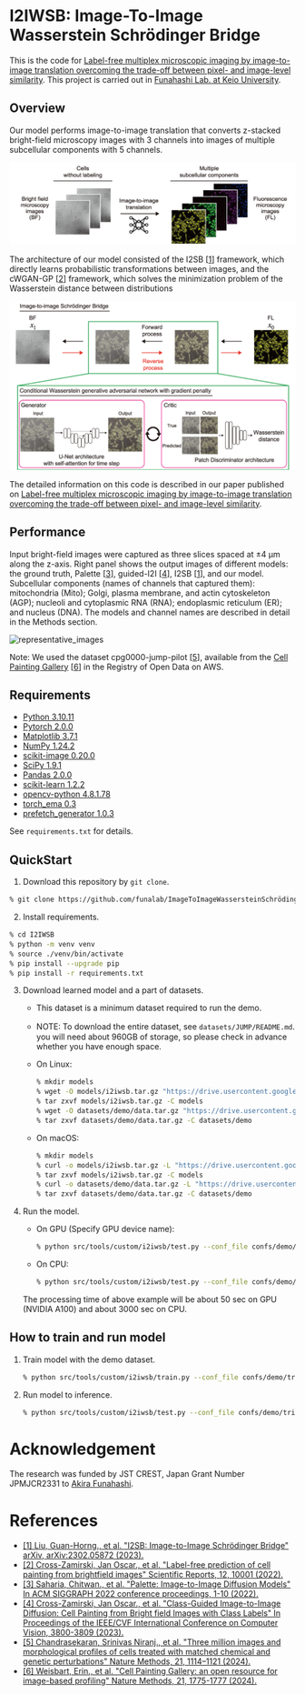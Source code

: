 # I2IWSB: Image-To-Image Wasserstein Schrödinger Bridge

This is the code for [Label-free multiplex microscopic imaging by image-to-image translation overcoming the trade-off between pixel- and image-level similarity](hoge).
This project is carried out in [Funahashi Lab. at Keio University](https://fun.bio.keio.ac.jp/).

## Overview

Our model performs image-to-image translation that converts z-stacked bright-field microscopy images 
with 3 channels into images of multiple subcellular components with 5 channels.

![task](raw/task.png)

The architecture of our model consisted of the I2SB [[1](#ref1)] framework,
which directly learns probabilistic transformations between images, and the cWGAN-GP [[2](#ref2)]
framework, which solves the minimization problem of the
Wasserstein distance between distributions

![proposed_architecture](raw/proposed_architecture.png)

The detailed information on this code is described in our paper published on [Label-free multiplex microscopic imaging by image-to-image translation overcoming the trade-off between pixel- and image-level similarity](hoge).

## Performance

Input bright-field images were captured as three slices spaced at ±4 μm along the z-axis.
Right panel shows the output images of different models: the ground truth, Palette [[3](#ref3)], 
guided-I2I [[4](#ref4)], I2SB [[1](#ref1)], and our model.
Subcellular components (names of channels that captured them): mitochondria (Mito); Golgi, plasma membrane,
and actin cytoskeleton (AGP); nucleoli and cytoplasmic RNA (RNA); endoplasmic reticulum (ER);
and nucleus (DNA). The models and channel names are described in detail in the Methods section.

![representative_images](raw/representative_images.png)

Note: 
We used the dataset cpg0000-jump-pilot [[5](#ref5)],
available from the [Cell Painting Gallery](https://registry.opendata.aws/cellpainting-gallery/)  [[6](#ref6)]
in the Registry of Open Data on AWS.

## Requirements

- [Python 3.10.11](https://www.python.org/downloads/)
- [Pytorch 2.0.0](https://pytorch.org/)
- [Matplotlib 3.7.1](https://matplotlib.org/)
- [NumPy 1.24.2](http://www.numpy.org)
- [scikit-image 0.20.0](http://scikit-image.org/)
- [SciPy 1.9.1](https://scipy.org/)
- [Pandas 2.0.0](https://pandas.pydata.org/)
- [scikit-learn 1.2.2](https://scikit-learn.org/)
- [opencv-python 4.8.1.78](https://github.com/opencv/opencv-python)
- [torch_ema 0.3](https://github.com/fadel/pytorch_ema)
- [prefetch_generator 1.0.3](https://github.com/justheuristic/prefetch_generator)

See ```requirements.txt``` for details. 

## QuickStart

1. Download this repository by `git clone`.
```sh
% git clone https://github.com/funalab/ImageToImageWassersteinSchrödingerBridge.git
```
2. Install requirements.
```sh
% cd I2IWSB
% python -m venv venv
% source ./venv/bin/activate
% pip install --upgrade pip
% pip install -r requirements.txt
```
3. Download learned model and a part of datasets.
   - This dataset is a minimum dataset required to run the demo.
   - NOTE: To download the entire dataset, see `datasets/JUMP/README.md`.　you will need about 960GB of storage, so please check in advance whether you have enough space.

    - On Linux:

        ```sh
        % mkdir models
        % wget -O models/i2iwsb.tar.gz "https://drive.usercontent.google.com/download?id=1klNecJvscby4DybfYEJeg8omuaRHQIeT&confirm=xxx"
        % tar zxvf models/i2iwsb.tar.gz -C models
        % wget -O datasets/demo/data.tar.gz "https://drive.usercontent.google.com/download?id=1xXsuKHGft_OpZxGzrthUIZUhYq20JYQW&confirm=xxx"
        % tar zxvf datasets/demo/data.tar.gz -C datasets/demo
        ``` 

    - On macOS:

        ```sh
        % mkdir models
        % curl -o models/i2iwsb.tar.gz -L "https://drive.usercontent.google.com/download?id=1klNecJvscby4DybfYEJeg8omuaRHQIeT&confirm=xxx"
        % tar zxvf models/i2iwsb.tar.gz -C models
        % curl -o datasets/demo/data.tar.gz -L "https://drive.usercontent.google.com/download?id=1xXsuKHGft_OpZxGzrthUIZUhYq20JYQW&confirm=xxx"
        % tar zxvf datasets/demo/data.tar.gz -C datasets/demo
        ```

4. Run the model.
   - On GPU (Specify GPU device name):
        ```sh
        % python src/tools/custom/i2iwsb/test.py --conf_file confs/demo/test.cfg --device cuda:1 --model_dir models/i2iwsb --save_dir results/demo/i2iwsb/test
        ```
   - On CPU:
        ```sh
        % python src/tools/custom/i2iwsb/test.py --conf_file confs/demo/test.cfg --device cpu --model_dir models/i2iwsb --save_dir results/demo/i2iwsb/test
        ```
    The processing time of above example will be about 50 sec on GPU (NVIDIA A100) and about 3000 sec on CPU.

## How to train and run model

1. Train model with the demo dataset.

    ```sh
    % python src/tools/custom/i2iwsb/train.py --conf_file confs/demo/trial/train_fold1.cfg  --device cuda:1
    ```

2. Run model to inference.

    ```sh
    % python src/tools/custom/i2iwsb/test.py --conf_file confs/demo/trial/test.cfg --device cuda:1
    ```


# Acknowledgement

The research was funded by JST CREST, Japan Grant Number JPMJCR2331 to [Akira Funahashi](https://github.com/funasoul).

# References

- <a id="ref1"></a>[[1] Liu, Guan-Horng., et al. "I2SB: Image-to-Image Schrödinger Bridge" arXiv, arXiv:2302.05872 (2023).](https://arxiv.org/abs/2302.05872) 
- <a id="ref2"></a>[[2] Cross-Zamirski, Jan Oscar., et al. "Label-free prediction of cell painting from brightfield images" Scientific Reports, 12, 10001 (2022).](https://arxiv.org/abs/2302.05872)    
- <a id="ref3"></a>[[3] Saharia, Chitwan., et al. "Palette: Image-to-Image Diffusion Models" In ACM SIGGRAPH 2022 conference proceedings, 1-10 (2022).](https://arxiv.org/abs/2111.05826)   
- <a id="ref4"></a>[[4] Cross-Zamirski, Jan Oscar., et al. "Class-Guided Image-to-Image Diffusion: Cell Painting from Bright field Images with Class Labels" In Proceedings of the IEEE/CVF International Conference on Computer Vision, 3800-3809 (2023).](https://arxiv.org/abs/2303.08863)  
- <a id="ref5"></a>[[5] Chandrasekaran, Srinivas Niranj., et al. "Three million images and morphological profiles of cells treated with matched chemical and genetic perturbations" Nature Methods, 21, 1114–1121 (2024).](https://www.nature.com/articles/s41592-024-02241-6)   
- <a id="ref6"></a>[[6] Weisbart, Erin., et al. "Cell Painting Gallery: an open resource for image-based profiling" Nature Methods, 21, 1775-1777 (2024).](https://www.nature.com/articles/s41592-024-02399-z)   
